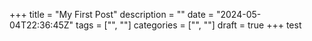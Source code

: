 +++
title = "My First Post"
description = ""
date = "2024-05-04T22:36:45Z"
tags = ["", ""]
categories = ["", ""]
draft = true
+++
test
